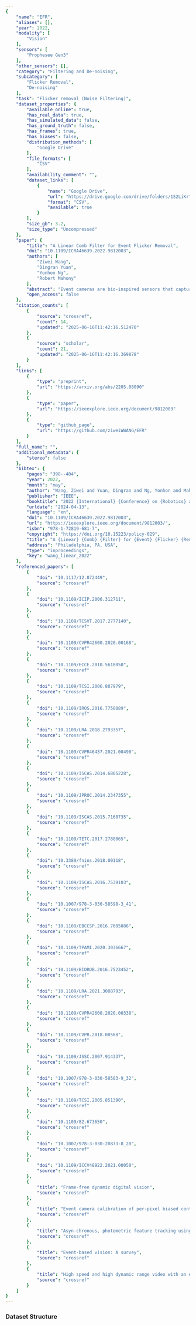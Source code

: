 ```yaml
---
{
    "name": "EFR",
    "aliases": [],
    "year": 2022,
    "modality": [
        "Vision"
    ],
    "sensors": [
        "Prophesee Gen3"
    ],
    "other_sensors": [],
    "category": "Filtering and De-noising",
    "subcategory": [
        "Flicker Removal",
        "De-noising"
    ],
    "task": "Flicker removal (Noise Filtering)",
    "dataset_properties": {
        "available_online": true,
        "has_real_data": true,
        "has_simulated_data": false,
        "has_ground_truth": false,
        "has_frames": true,
        "has_biases": false,
        "distribution_methods": [
            "Google Drive"
        ],
        "file_formats": [
            "CSV"
        ],
        "availability_comment": "",
        "dataset_links": [
            {
                "name": "Google Drive",
                "url": "https://drive.google.com/drive/folders/1S2LiKrteh4N23SOghA0xU7rC1Q8trNCR",
                "format": "CSV",
                "available": true
            }
        ],
        "size_gb": 3.2,
        "size_type": "Uncompressed"
    },
    "paper": {
        "title": "A Linear Comb Filter for Event Flicker Removal",
        "doi": "10.1109/ICRA46639.2022.9812003",
        "authors": [
            "Ziwei Wang",
            "Dingran Yuan",
            "Yonhon Ng",
            "Robert Mahony"
        ],
        "abstract": "Event cameras are bio-inspired sensors that capture per-pixel asynchronous intensity change rather than the synchronous absolute intensity frames captured by a classical camera sensor. Such cameras are ideal for robotics applications since they have high temporal resolution, high dynamic range and low latency. However, due to their high temporal resolution, event cameras are particularly sensitive to \ufb02icker such as from \ufb02uorescent or LED lights. During every cycle from bright to dark, pixels that image a \ufb02ickering light source generate many events that provide little or no useful information for a robot, swamping the useful data in the scene. In this paper, we propose a novel linear \ufb01lter to preprocess event data to remove unwanted \ufb02icker events from an event stream. The proposed algorithm achieves over 4.6 times relative improvement in the signal-to-noise ratio when compared to the raw event stream due to the effective removal of \ufb02icker from \ufb02uorescent lighting. Thus, it is ideally suited to robotics applications that operate in indoor settings or scenes illuminated by \ufb02ickering light sources.",
        "open_access": false
    },
    "citation_counts": [
        {
            "source": "crossref",
            "count": 14,
            "updated": "2025-06-16T11:42:16.512470"
        },
        {
            "source": "scholar",
            "count": 21,
            "updated": "2025-06-16T11:42:16.369878"
        }
    ],
    "links": [
        {
            "type": "preprint",
            "url": "https://arxiv.org/abs/2205.08090"
        },
        {
            "type": "paper",
            "url": "https://ieeexplore.ieee.org/document/9812003"
        },
        {
            "type": "github_page",
            "url": "https://github.com/ziweiWWANG/EFR"
        }
    ],
    "full_name": "",
    "additional_metadata": {
        "stereo": false
    },
    "bibtex": {
        "pages": "398--404",
        "year": 2022,
        "month": "may",
        "author": "Wang, Ziwei and Yuan, Dingran and Ng, Yonhon and Mahony, Robert",
        "publisher": "IEEE",
        "booktitle": "2022 {International} {Conference} on {Robotics} and {Automation} ({ICRA})",
        "urldate": "2024-04-13",
        "language": "en",
        "doi": "10.1109/ICRA46639.2022.9812003",
        "url": "https://ieeexplore.ieee.org/document/9812003/",
        "isbn": "978-1-72819-681-7",
        "copyright": "https://doi.org/10.15223/policy-029",
        "title": "A {Linear} {Comb} {Filter} for {Event} {Flicker} {Removal}",
        "address": "Philadelphia, PA, USA",
        "type": "inproceedings",
        "key": "wang_linear_2022"
    },
    "referenced_papers": [
        {
            "doi": "10.1117/12.872449",
            "source": "crossref"
        },
        {
            "doi": "10.1109/ICIP.2006.312711",
            "source": "crossref"
        },
        {
            "doi": "10.1109/TCSVT.2017.2777140",
            "source": "crossref"
        },
        {
            "doi": "10.1109/CVPR42600.2020.00168",
            "source": "crossref"
        },
        {
            "doi": "10.1109/ECCE.2010.5618050",
            "source": "crossref"
        },
        {
            "doi": "10.1109/TCSI.2006.887979",
            "source": "crossref"
        },
        {
            "doi": "10.1109/IROS.2016.7758089",
            "source": "crossref"
        },
        {
            "doi": "10.1109/LRA.2018.2793357",
            "source": "crossref"
        },
        {
            "doi": "10.1109/CVPR46437.2021.00490",
            "source": "crossref"
        },
        {
            "doi": "10.1109/ISCAS.2014.6865228",
            "source": "crossref"
        },
        {
            "doi": "10.1109/JPROC.2014.2347355",
            "source": "crossref"
        },
        {
            "doi": "10.1109/ISCAS.2015.7168735",
            "source": "crossref"
        },
        {
            "doi": "10.1109/TETC.2017.2788865",
            "source": "crossref"
        },
        {
            "doi": "10.3389/fnins.2018.00118",
            "source": "crossref"
        },
        {
            "doi": "10.1109/ISCAS.2016.7539103",
            "source": "crossref"
        },
        {
            "doi": "10.1007/978-3-030-58598-3_41",
            "source": "crossref"
        },
        {
            "doi": "10.1109/EBCCSP.2016.7605086",
            "source": "crossref"
        },
        {
            "doi": "10.1109/TPAMI.2020.3036667",
            "source": "crossref"
        },
        {
            "doi": "10.1109/BIOROB.2016.7523452",
            "source": "crossref"
        },
        {
            "doi": "10.1109/LRA.2021.3088793",
            "source": "crossref"
        },
        {
            "doi": "10.1109/CVPR42600.2020.00338",
            "source": "crossref"
        },
        {
            "doi": "10.1109/CVPR.2018.00568",
            "source": "crossref"
        },
        {
            "doi": "10.1109/JSSC.2007.914337",
            "source": "crossref"
        },
        {
            "doi": "10.1007/978-3-030-58583-9_32",
            "source": "crossref"
        },
        {
            "doi": "10.1109/TCSI.2005.851390",
            "source": "crossref"
        },
        {
            "doi": "10.1109/82.673650",
            "source": "crossref"
        },
        {
            "doi": "10.1007/978-3-030-20873-8_20",
            "source": "crossref"
        },
        {
            "doi": "10.1109/ICCV48922.2021.00050",
            "source": "crossref"
        },
        {
            "title": "Frame-free dynamic digital vision",
            "source": "crossref"
        },
        {
            "title": "Event camera calibration of per-pixel biased contrast threshold",
            "source": "crossref"
        },
        {
            "title": "Asyn-chronous, photometric feature tracking using events and frames",
            "source": "crossref"
        },
        {
            "title": "Event-based vision: A survey",
            "source": "crossref"
        },
        {
            "title": "High speed and high dynamic range video with an event camera",
            "source": "crossref"
        }
    ]
}
---
```



### Dataset Structure